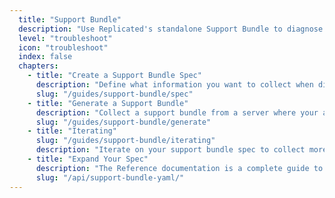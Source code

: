 ```yaml
---
  title: "Support Bundle"
  description: "Use Replicated's standalone Support Bundle to diagnose problems with any app, deployed any way, anywhere."
  level: "troubleshoot"
  icon: "troubleshoot"
  index: false
  chapters:
    - title: "Create a Support Bundle Spec"
      description: "Define what information you want to collect when diagnosing an issue"
      slug: "/guides/support-bundle/spec"
    - title: "Generate a Support Bundle"
      description: "Collect a support bundle from a server where your app is running"
      slug: "/guides/support-bundle/generate"
    - title: "Iterating"
      slug: "/guides/support-bundle/iterating"
      description: "Iterate on your support bundle spec to collect more information"
    - title: "Expand Your Spec"
      description: "The Reference documentation is a complete guide to the diagnostic and debugging information you can collect with Support Bundle"
      slug: "/api/support-bundle-yaml/"
---
```

